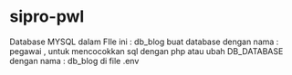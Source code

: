 ﻿# sipro-pwl

Database MYSQL dalam FIle ini : db_blog
buat database dengan nama : pegawai , untuk mencocokkan sql dengan php
atau ubah DB_DATABASE dengan nama : db_blog di file .env
